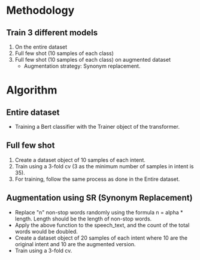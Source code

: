 
# Methodology

## Train 3 different models
1. On the entire dataset
2. Full few shot (10 samples of each class)
3. Full few shot (10 samples of each class) on augmented dataset
   - Augmentation strategy: Synonym replacement.
   

# Algorithm

## Entire dataset
- Training a Bert classifier with the Trainer object of the transformer.

## Full few shot
1. Create a dataset object of 10 samples of each intent.
2. Train using a 3-fold cv (3 as the minimum number of samples in intent is 35).
3. For training, follow the same process as done in the Entire dataset.

## Augmentation using SR (Synonym Replacement)
- Replace "n" non-stop words randomly using the formula n = alpha * length. Length should be the length of non-stop words.
- Apply the above function to the speech_text, and the count of the total words would be doubled.
- Create a dataset object of 20 samples of each intent where 10 are the original intent and 10 are the augmented version.
- Train using a 3-fold cv.


